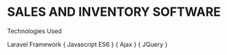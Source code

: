 <h1>SALES AND INVENTORY SOFTWARE</h1>

<p>Technologies Used</p>
<p>Laravel Framework { Javascript ES6 } { Ajax } { JQuery }</p>

